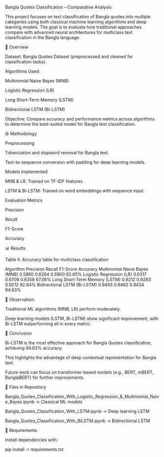 Bangla Quotes Classification – Comparative Analysis

This project focuses on text classification of Bangla quotes into multiple categories using both classical machine learning algorithms and deep learning models. The goal is to evaluate how traditional approaches compare with advanced neural architectures for multiclass text classification in the Bangla language.

📌 Overview

Dataset: Bangla Quotes Dataset (preprocessed and cleaned for classification tasks).

Algorithms Used:

Multinomial Naive Bayes (MNB)

Logistic Regression (LR)

Long Short-Term Memory (LSTM)

Bidirectional LSTM (Bi-LSTM)

Objective: Compare accuracy and performance metrics across algorithms to determine the best-suited model for Bangla text classification.

⚙️ Methodology

Preprocessing

Tokenization and stopword removal for Bangla text.

Text-to-sequence conversion with padding for deep learning models.

Models Implemented

MNB & LR: Trained on TF-IDF features.

LSTM & Bi-LSTM: Trained on word embeddings with sequence input.

Evaluation Metrics

Precision

Recall

F1-Score

Accuracy

📊 Results

Table II: Accuracy table for multiclass classification

Algorithm	Precision	Recall	F1-Score	Accuracy
Multinomial Naive Bayes (MNB)	0.5860	0.6264	0.5900	62.65%
Logistic Regression (LR)	0.6317	0.6706	0.6358	67.06%
Long Short-Term Memory (LSTM)	0.9212	0.9283	0.9212	92.84%
Bidirectional LSTM (Bi-LSTM)	0.9493	0.9462	0.9434	94.63%

📌 Observation:

Traditional ML algorithms (MNB, LR) perform moderately.

Deep learning models (LSTM, Bi-LSTM) show significant improvement, with Bi-LSTM outperforming all in every metric.

🚀 Conclusion

Bi-LSTM is the most effective approach for Bangla Quotes classification, achieving 94.63% accuracy.

This highlights the advantage of deep contextual representation for Bangla text.

Future work can focus on transformer-based models (e.g., BERT, mBERT, BanglaBERT) for further improvements.

📂 Files in Repository

Bangla_Quotes_Classification_With_Logistic_Regression_&_Multinomial_Naive_Bayes.ipynb → Classical ML models

Bangla_Quotes_Classification_With_LSTM.ipynb → Deep learning LSTM

Bangla_Quotes_Classification_With_BiLSTM.ipynb → Bidirectional LSTM

🔧 Requirements

Install dependencies with:

pip install -r requirements.txt 
